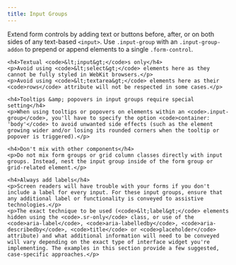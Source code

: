```yaml
---
title: Input Groups
---
```


  <p class="lead">Extend form controls by adding text or buttons before, after, or on both sides of any text-based <code>&lt;input&gt;</code>. Use <code>.input-group</code> with an <code>.input-group-addon</code> to prepend or append elements to a single <code>.form-control</code>.</p>

    <h4>Textual <code>&lt;input&gt;</code>s only</h4>
    <p>Avoid using <code>&lt;select&gt;</code> elements here as they cannot be fully styled in WebKit browsers.</p>
    <p>Avoid using <code>&lt;textarea&gt;</code> elements here as their <code>rows</code> attribute will not be respected in some cases.</p>

    <h4>Tooltips &amp; popovers in input groups require special setting</h4>
    <p>When using tooltips or popovers on elements within an <code>.input-group</code>, you'll have to specify the option <code>container: 'body'</code> to avoid unwanted side effects (such as the element growing wider and/or losing its rounded corners when the tooltip or popover is triggered).</p>

    <h4>Don't mix with other components</h4>
    <p>Do not mix form groups or grid column classes directly with input groups. Instead, nest the input group inside of the form group or grid-related element.</p>

    <h4>Always add labels</h4>
    <p>Screen readers will have trouble with your forms if you don't include a label for every input. For these input groups, ensure that any additional label or functionality is conveyed to assistive technologies.</p>
    <p>The exact technique to be used (<code>&lt;label&gt;</code> elements hidden using the <code>.sr-only</code> class, or use of the <code>aria-label</code>, <code>aria-labelledby</code>, <code>aria-describedby</code>, <code>title</code> or <code>placeholder</code> attribute) and what additional information will need to be conveyed will vary depending on the exact type of interface widget you're implementing. The examples in this section provide a few suggested, case-specific approaches.</p>
